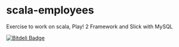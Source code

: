 # scala-employees
Exercise to work on scala, Play! 2 Framework and Slick with MySQL


[![Bitdeli Badge](https://d2weczhvl823v0.cloudfront.net/tomduhourq/scala-employees/trend.png)](https://bitdeli.com/free "Bitdeli Badge")

